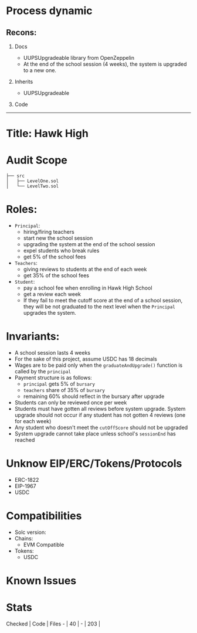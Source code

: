 # Process dynamic
## Recons:
1. Docs
    - UUPSUpgradeable library from OpenZeppelin
    - At the end of the school session (4 weeks), the system is upgraded to a new one.
    
2. Inherits
    - UUPSUpgradeable
3. Code

-----------------------------------------------------------
# Title: Hawk High

# Audit Scope

```
├── src
│   ├── LevelOne.sol
│   └── LevelTwo.sol
```

# Roles:
- `Principal`:
    * hiring/firing teachers
    * start new the school session
    * upgrading the system at the end of the school session
    * expel students who break rules
    <!-- @? - every what time period (4 weeks?) the wages are deposit to principal and teachers? -->
    * get 5% of the school fees
- `Teachers`:
    * giving reviews to students at the end of each week
    * get 35% of the school fees
- `Student`:
    * pay a school fee when enrolling in Hawk High School
    * get a review each week
    * If they fail to meet the cutoff score at the end of a school session, they will be not graduated to the next level when the `Principal` upgrades the system.

# Invariants:
- A school session lasts 4 weeks
- For the sake of this project, assume USDC has 18 decimals
- Wages are to be paid only when the `graduateAndUpgrade()` function is called by the `principal`
- Payment structure is as follows:
  - `principal` gets 5% of `bursary`
  - `teachers` share of 35% of `bursary`
  - remaining 60% should reflect in the bursary after upgrade
- Students can only be reviewed once per week
- Students must have gotten all reviews before system upgrade. System upgrade should not occur if any student has not gotten 4 reviews (one for each week)
- Any student who doesn't meet the `cutOffScore` should not be upgraded
- System upgrade cannot take place unless school's `sessionEnd` has reached

# Unknow EIP/ERC/Tokens/Protocols
+ ERC-1822 
+ EIP-1967
+ USDC

# Compatibilities
- Solc version:
- Chains:
    - EVM Compatible
- Tokens:
    - USDC

# Known Issues

# Stats

 Checked | Code | Files
    -    | 40   | [](../src/LevelTwo.sol)
    -    | 203  | [](../src/LevelOne.sol)